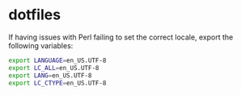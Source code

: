 # dotfiles

If having issues with Perl failing to set the correct locale, export the following variables:

```sh
export LANGUAGE=en_US.UTF-8
export LC_ALL=en_US.UTF-8
export LANG=en_US.UTF-8
export LC_CTYPE=en_US.UTF-8
```
